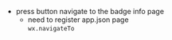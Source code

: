 * press button navigate to the badge info page  
  * need to register app.json page  
  `wx.navigateTo`